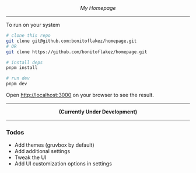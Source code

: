 <div align="center"><i>My Homepage</i></div>

---

To run on your system

```bash
# clone this repo
git clone git@github.com:bonitoflakez/homepage.git
# OR
git clone https://github.com/bonitoflakez/homepage.git

# install deps
pnpm install

# run dev
pnpm dev
```

Open [http://localhost:3000](http://localhost:3000) on your browser to see the result.

---

<div align="center"><strong>(Currently Under Development)</strong></div>

---

### Todos

- Add themes (gruvbox by default)
- Add additional settings
- Tweak the UI
- Add UI customization options in settings

